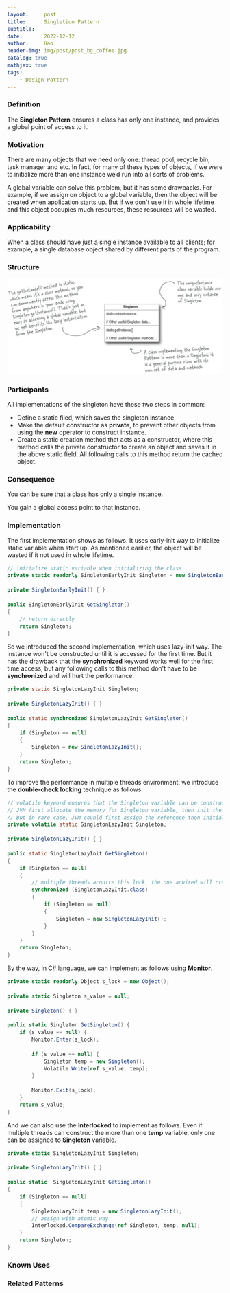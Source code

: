 ```yaml
---
layout:     post
title:      Singletion Pattern
subtitle:   
date:       2022-12-12
author:     Hao
header-img: img/post/post_bg_coffee.jpg
catalog: true
mathjax: true
tags:
    - Design Pattern
---
```


### Definition

The **Singleton Pattern** ensures a class has only one instance, and provides a global point of access to it.

### Motivation

There are many objects that we need only one: thread pool, recycle bin, task manager and etc. In fact, for many of these types of objects, if we were to initialize more than one instance we’d run into all sorts of problems.

A global variable can solve this problem, but it has some drawbacks. For example, if we assign on object to a global variable, then the object will be created when application starts up. But if we don't use it in whole lifetime and this object occupies much resources, these resources will be wasted.

### Applicability

When a class should have just a single instance available to all clients; for example, a single database object shared by different parts of the program.

### Structure

![img](/img/DesignPattern/singleton.png)

### Participants

All implementations of the singleton have these two steps in common:
+ Define a static filed, which saves the singleton instance.
+ Make the default constructor as **private**, to prevent other objects from using the **new** operator to construct instance.
+ Create a static creation method that acts as a constructor, where this method calls the private constructor to create an object and saves it in the above static field. All following calls to this method return the cached object.

### Consequence

You can be sure that a class has only a single instance.

You gain a global access point to that instance.

### Implementation

The first implementation shows as follows. It uses early-init way to initialize static variable when start up. As mentioned earilier, the object will be wasted if it not used in whole lifetime.

```c#
// initialize static variable when initializing the class
private static readonly SingletonEarlyInit Singleton = new SingletonEarlyInit();

private SingletonEarlyInit() { }

public SingletonEarlyInit GetSingleton()
{
    // return directly
    return Singleton;
}
```

So we introduced the second implementation, which uses lazy-init way. The instance won't be constructed until it is accessed for the first time. But it has the drawback that the **synchronized** keyword works well for the first time access, but any following calls to this method don't have to be **synchronized** and will hurt the performance.

```java
private static SingletonLazyInit Singleton;

private SingletonLazyInit() { }

public static synchronized SingletonLazyInit GetSingleton()
{
    if (Singleton == null)
    {
        Singleton = new SingletonLazyInit();
    }        
    return Singleton;
}
```

To improve the performance in multiple threads environment, we introduce the **double-check locking** technique as follows. 

```java
// volatile keyword ensures that the Singleton variable can be constructed completely.
// JVM first allocate the memory for Singleton variable, then init the instance using construcor, then assign the reference to Singleton.
// But in rare case, JVM counld first assign the reference then initialize the instance. So at this time, other threads may get the incomplete instance.
private volatile static SingletonLazyInit Singleton;

private SingletonLazyInit() { }

public static SingletonLazyInit GetSingleton()
{
    if (Singleton == null)
    {
        // multiple threads acquire this lock, the one acuired will create singleton instance
        synchronized (SingletonLazyInit.class)
        {
            if (Singleton == null) 
            {
                Singleton = new SingletonLazyInit();
            }
        }
    }        
    return Singleton;
}
```
By the way, in C# language, we can implement as follows using **Monitor**.

```c#
private static readonly Object s_lock = new Object();

private static Singleton s_value = null;

private Singleton() { }

public static Singleton GetSingleton() {
    if (s_value == null) {
        Monitor.Enter(s_lock);

        if (s_value == null) {
            Singleton temp = new Singleton();
            Volatile.Write(ref s_value, temp);
        }

        Monitor.Exit(s_lock);
    }
    return s_value;
}
```

And we can also use the **Interlocked** to implement as follows. Even if multiple threads can construct the more than one **temp** variable, only one can be assigned to **Singleton** variable.

```c#
private static SingletonLazyInit Singleton;
    
private SingletonLazyInit() { }

public static  SingletonLazyInit GetSingleton()
{
    if (Singleton == null)
    {
        SingletonLazyInit temp = new SingletonLazyInit();
        // assign with atomic way
        Interlocked.CompareExchange(ref Singleton, temp, null);
    }        
    return Singleton;
}
```

### Known Uses



### Related Patterns

